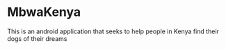 # MbwaKenya
This is an android application that seeks to help people in Kenya find their dogs of their dreams

